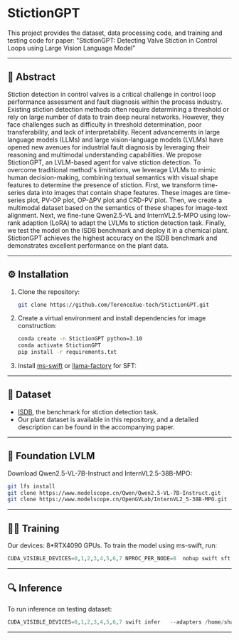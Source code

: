 # StictionGPT

This project provides the dataset, data processing code, and training and testing code for paper: "StictionGPT: Detecting Valve Stiction in Control Loops using Large Vision Language Model"

---

## 📌 Abstract

Stiction detection in control valves is a critical challenge in control loop performance assessment and fault diagnosis within the process industry. Existing stiction detection methods often require determining a threshold or rely on large number of data to train deep neural networks. However, they face challenges such as difficulty in threshold determination, poor transferability, and lack of interpretability. Recent advancements in large language models (LLMs) and large vision-language models (LVLMs) have opened new avenues for industrial fault diagnosis by leveraging their reasoning and multimodal understanding capabilities. We propose StictionGPT, an LVLM-based agent for valve stiction detection. To overcome traditional method's limitations, we  leverage LVLMs to mimic human decision-making, combining textual semantics with visual shape features to determine the presence of stiction.  First, we transform time-series data into images that contain shape features. These images are time-series plot, PV-OP plot, OP-ΔPV plot and CRD-PV plot. Then, we create a multimodal dataset based on the semantics of these shapes for image-text alignment. Next, we fine-tune Qwen2.5-VL and InternVL2.5-MPO using low-rank adaption (LoRA) to adapt the LVLMs to stiction detection task. Finally, we test the model on the ISDB benchmark and deploy it in a chemical plant. StictionGPT achieves the highest accuracy on the ISDB benchmark and demonstrates excellent performance on the plant data.

---

## ⚙️ Installation

1. Clone the repository:

   ```bash
   git clone https://github.com/TerenceXue-tech/StictionGPT.git
   ```

2. Create a virtual environment and install dependencies for image construction:

   ```bash
   conda create -n StictionGPT python=3.10
   conda activate StictionGPT
   pip install -r requirements.txt
   ```

3. Install [ms-swift](https://github.com/modelscope/ms-swift) or [llama-factory](https://github.com/hiyouga/LLaMA-Factory) for SFT:

---

## 📂 Dataset

- [ISDB](https://sites.ualberta.ca/~bhuang/ISDB.zip), the benchmark for stiction detection task.
- Our plant dataset is available in this repository, and a detailed description can be found in the accompanying paper.

---

## 📂 Foundation LVLM

Download Qwen2.5-VL-7B-Instruct and InternVL2.5-38B-MPO:

   ```bash
   git lfs install
   git clone https://www.modelscope.cn/Qwen/Qwen2.5-VL-7B-Instruct.git
   git clone https://www.modelscope.cn/OpenGVLab/InternVL2_5-38B-MPO.git
   ```

---

## 🏋️‍♂️ Training

Our devices: 8*RTX4090 GPUs. To train the model using ms-swift, run:

```python
CUDA_VISIBLE_DEVICES=0,1,2,3,4,5,6,7 NPROC_PER_NODE=8  nohup swift sft --torch_dtype 'bfloat16' --model '/home/shangchao/XTC/LLMs/InternVL2_5-38B-MPO' --model_type 'internvl2_5' --template 'internvl2_5' --dataset '/home/shangchao/XTC/LLaMA-Factory/data/stiction_loop.json' '/home/shangchao/XTC/LLaMA-Factory/data/stiction_loop_aug.json' '/home/shangchao/XTC/LLaMA-Factory/data/stiction_S_nonquantify2.json' '/home/shangchao/XTC/LLaMA-Factory/data/stiction_S_aug_nonquantify2.json' --max_length '1024' --init_weights 'True' --learning_rate '1e-4' --num_train_epochs '150.0' --attn_impl 'flash_attn' --gradient_accumulation_steps '8' --eval_steps '500' --output_dir 'output' --report_to 'tensorboard'  --deepspeed zero3  --add_version False --output_dir /home/shangchao/XTC/ms-swift/output/v14-20250311-104348 --logging_dir /home/shangchao/XTC/ms-swift/output/v14-20250311-104348/runs --ignore_args_error True > /home/shangchao/XTC/ms-swift/output/v14-20250311-104348/runs/run.log
```


---

## 🔍 Inference

To run inference on testing dataset:

```python
CUDA_VISIBLE_DEVICES=0,1,2,3,4,5,6,7 swift infer   --adapters /home/shangchao/XTC/ms-swift/output/internvl2.5-38B-t-best/checkpoint-200    --infer_backend pt    --temperature 0.5   --max_new_tokens 2048    --val_dataset /home/shangchao/XTC/plant_data/pre-stiction_t_plant_test.json   --max_batch_size 1 
```

---

